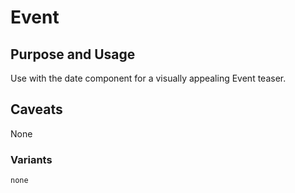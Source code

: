 # Event

## Purpose and Usage
Use with the date component for a visually appealing Event teaser.

## Caveats
None

### Variants

```
none

```

